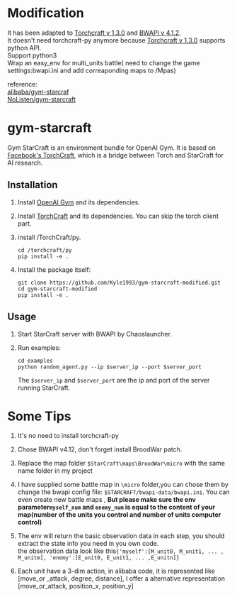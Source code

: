 # Modification
It has been adapted to [Torchcraft v 1.3.0](https://github.com/TorchCraft/TorchCraft/releases) and [BWAPI v 4.1.2](https://github.com/bwapi/bwapi/releases).   
It doesn't need torchcraft-py anymore because [Torchcraft v 1.3.0](https://github.com/TorchCraft/TorchCraft/releases) supports python API.   
Support python3  
Wrap an easy_env for multi_units battle( need to change the game settings:bwapi.ini and add correaponding maps to /Mpas)  

reference:  
[alibaba/gym-starcraf](https://github.com/alibaba/gym-starcraft)  
[NoListen/gym-starcraft](https://github.com/NoListen/gym-starcraft)

# gym-starcraft
Gym StarCraft is an environment bundle for OpenAI Gym. It is based on [Facebook's TorchCraft](https://github.com/TorchCraft/TorchCraft), which is a bridge between Torch and StarCraft for AI research.

## Installation

1. Install [OpenAI Gym](https://github.com/openai/gym) and its dependencies.

2. Install [TorchCraft](https://github.com/TorchCraft/TorchCraft) and its dependencies. You can skip the torch client part. 

3. install /TorchCraft/py.
    ```
    cd /torchcraft/py
    pip install -e .
    ```

4. Install the package itself:
    ```
    git clone https://github.com/Kyle1993/gym-starcraft-modified.git
    cd gym-starcraft-modified
    pip install -e .
    ```

## Usage
1. Start StarCraft server with BWAPI by Chaoslauncher.

2. Run examples:

    ```
    cd examples
    python random_agent.py --ip $server_ip --port $server_port 
    ```
    
    The `$server_ip` and `$server_port` are the ip and port of the server running StarCraft.   
    
# Some Tips  
1. It's no need to install torchcraft-py  

2. Chose BWAPI v4.12, don't forget install BroodWar patch.   

3. Replace the map folder `$StarCraft\maps\BroodWar\micro` with the same name folder in my project  

4. I have supplied some battle map in `\micro` folder,you can chose them by change the bwapi config file: `$STARCRAFT/bwapi-data/bwapi.ini`. You can even create new battle maps , __But please make sure the env parameter`myself_num` and `enemy_num` is equal to the content of your map(number of the units you control and number of units computer control)__

5. The env will return the basic observation data in each step, you should extract the state info you need in you own code.  
the observation data look like this`{'myself':[M_unit0, M_unit1, ... , M_unitm], 'enemy':[E_unit0, E_unit1, ... ,E_unitn]}`  

6. Each unit have a 3-dim action, in alibaba code, it is represented like [move_or _attack, degree, distance], I offer a alternative representation [move_or_attack, position_x, position_y]
